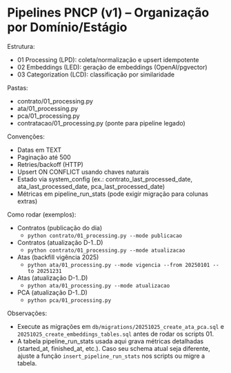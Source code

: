 # Pipelines PNCP (v1) – Organização por Domínio/Estágio

Estrutura:
- 01 Processing (LPD): coleta/normalização e upsert idempotente
- 02 Embeddings (LED): geração de embeddings (OpenAI/pgvector)
- 03 Categorization (LCD): classificação por similaridade

Pastas:
- contrato/01_processing.py
- ata/01_processing.py
- pca/01_processing.py
- contratacao/01_processing.py (ponte para pipeline legado)

Convenções:
- Datas em TEXT
- Paginação até 500
- Retries/backoff (HTTP)
- Upsert ON CONFLICT usando chaves naturais
- Estado via system_config (ex.: contrato_last_processed_date, ata_last_processed_date, pca_last_processed_date)
- Métricas em pipeline_run_stats (pode exigir migração para colunas extras)

Como rodar (exemplos):
- Contratos (publicação do dia)
  - `python contrato/01_processing.py --mode publicacao`
- Contratos (atualização D-1..D)
  - `python contrato/01_processing.py --mode atualizacao`
- Atas (backfill vigência 2025)
  - `python ata/01_processing.py --mode vigencia --from 20250101 --to 20251231`
- Atas (atualização D-1..D)
  - `python ata/01_processing.py --mode atualizacao`
- PCA (atualização D-1..D)
  - `python pca/01_processing.py`

Observações:
- Execute as migrações em `db/migrations/20251025_create_ata_pca.sql` e `20251025_create_embeddings_tables.sql` antes de rodar os scripts 01.
- A tabela pipeline_run_stats usada aqui grava métricas detalhadas (started_at, finished_at, etc.). Caso seu schema atual seja diferente, ajuste a função `insert_pipeline_run_stats` nos scripts ou migre a tabela.
